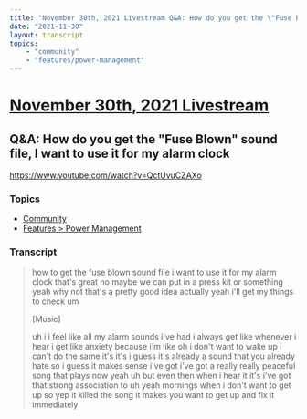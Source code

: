 ```yaml
---
title: "November 30th, 2021 Livestream Q&A: How do you get the \"Fuse Blown\" sound file, I want to use it for my alarm clock"
date: "2021-11-30"
layout: transcript
topics:
    - "community"
    - "features/power-management"
---
```

# [November 30th, 2021 Livestream](../2021-11-30.md)
## Q&A: How do you get the "Fuse Blown" sound file, I want to use it for my alarm clock
https://www.youtube.com/watch?v=QctUvuCZAXo

### Topics
* [Community](../topics/community.md)
* [Features > Power Management](../topics/features/power-management.md)

### Transcript

> how to get the fuse blown sound file i want to use it for my alarm clock that's great no maybe we can put in a press kit or something yeah why not that's a pretty good idea actually yeah i'll get my things to check um
>
> [Music]
>
> uh i i feel like all my alarm sounds i've had i always get like whenever i hear i get like anxiety because i'm like oh i don't want to wake up i can't do the same it's it's i guess it's already a sound that you already hate so i guess it makes sense i've got i've got a really really peaceful song that plays now yeah uh but even then when i hear it it's i've got that strong association to uh yeah mornings when i don't want to get up so yep it killed the song it makes you want to get up and fix it immediately
